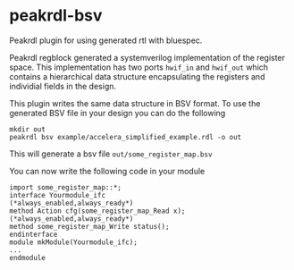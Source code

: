 # peakrdl-bsv
Peakrdl plugin for using generated rtl with bluespec.

Peakrdl regblock generated a systemverilog implementation of the register space. This implementation has two ports `hwif_in` and `hwif_out` which contains a hierarchical data structure encapsulating the registers and individial fields in the design.

This plugin writes the same data structure in BSV format. To use the generated BSV file in your design you can do the following

```
mkdir out
peakrdl bsv example/accelera_simplified_example.rdl -o out
```
This will generate a bsv file `out/some_register_map.bsv`

You can now write the following code in your module

```
import some_register_map::*;
interface Yourmodule_ifc
(*always_enabled,always_ready*)
method Action cfg(some_register_map_Read x);
(*always_enabled,always_ready*)
method some_register_map_Write status();
endinterface
module mkModule(Yourmodule_ifc);
...
endmodule
```
